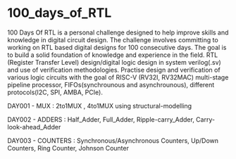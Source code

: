 # 100_days_of_RTL
100 Days Of RTL is a personal challenge designed to help improve skills and knowledge in digital circuit design. The challenge involves committing to working on RTL based digital designs for 100 consecutive days. The goal is to build a solid foundation of knowledge and experience in the field.
RTL (Register Transfer Level) design/digital logic design in system verilog(.sv) and use of verification methodologies.
Practise design and verification of various logic circuits with the goal of RISC-V (RV32I, RV32MAC) multi-stage pipeline processor, FIFOs(synchrounous and asynchrounous), different protocols(I2C, SPI, AMBA, PCIe).

DAY001 - MUX  :   2to1MUX ,     4to1MUX using structural-modelling

DAY002  - ADDERS  :   Half_Adder,   Full_Adder,   Ripple-carry_Adder,   Carry-look-ahead_Adder

DAY003  - COUNTERS  :   Synchronous/Asynchronous Counters,    Up/Down Counters,   Ring Counter,   Johnson Counter
